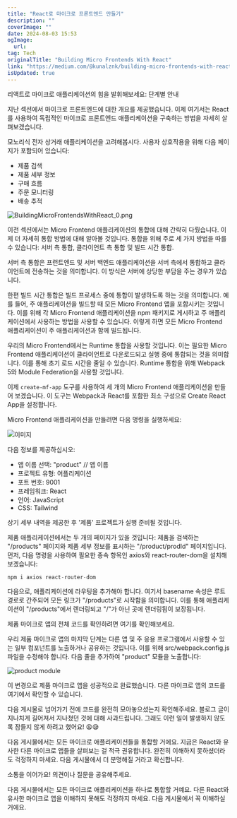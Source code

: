 ```yaml
---
title: "React로 마이크로 프론트엔드 만들기"
description: ""
coverImage: ""
date: 2024-08-03 15:53
ogImage:
  url:
tag: Tech
originalTitle: "Building Micro Frontends With React"
link: "https://medium.com/@kunalznk/building-micro-frontends-with-react-7f5a21a99825"
isUpdated: true
---
```


리액트로 마이크로 애플리케이션의 힘을 발휘해보세요: 단계별 안내

지난 섹션에서 마이크로 프론트엔드에 대한 개요를 제공했습니다. 이제 여기서는 React를 사용하여 독립적인 마이크로 프론트엔드 애플리케이션을 구축하는 방법을 자세히 살펴보겠습니다.

모노리식 전자 상거래 애플리케이션을 고려해봅시다. 사용자 상호작용을 위해 다음 페이지가 포함되어 있습니다:

- 제품 검색
- 제품 세부 정보
- 구매 흐름
- 주문 모니터링
- 배송 추적

![BuildingMicroFrontendsWithReact_0.png](/assets/img/BuildingMicroFrontendsWithReact_0.png)

<!-- seedividend - 사각형 -->

<ins class="adsbygoogle"
     style="display:block"
     data-ad-client="ca-pub-4877378276818686"
     data-ad-slot="1898504329"
     data-ad-format="auto"
     data-full-width-responsive="true"></ins>

<script>
     (adsbygoogle = window.adsbygoogle || []).push({});
</script>

이전 섹션에서는 Micro Frontend 애플리케이션의 통합에 대해 간략히 다뤘습니다. 이제 더 자세히 통합 방법에 대해 알아볼 것입니다. 통합을 위해 주로 세 가지 방법을 따를 수 있습니다: 서버 측 통합, 클라이언트 측 통합 및 빌드 시간 통합.

서버 측 통합은 프런트엔드 및 서버 백엔드 애플리케이션을 서버 측에서 통합하고 클라이언트에 전송하는 것을 의미합니다. 이 방식은 서버에 상당한 부담을 주는 경우가 있습니다.

한편 빌드 시간 통합은 빌드 프로세스 중에 통합이 발생하도록 하는 것을 의미합니다. 예를 들어, 주 애플리케이션을 빌드할 때 모든 Micro Frontend 앱을 포함시키는 것입니다. 이를 위해 각 Micro Frontend 애플리케이션을 npm 패키지로 게시하고 주 애플리케이션에서 사용하는 방법을 사용할 수 있습니다. 이렇게 하면 모든 Micro Frontend 애플리케이션이 주 애플리케이션과 함께 빌드됩니다.

우리의 Micro Frontend에서는 Runtime 통합을 사용할 것입니다. 이는 필요한 Micro Frontend 애플리케이션이 클라이언트로 다운로드되고 실행 중에 통합되는 것을 의미합니다. 이를 통해 초기 로드 시간을 줄일 수 있습니다. Runtime 통합을 위해 Webpack 5와 Module Federation을 사용할 것입니다.

<!-- seedividend - 사각형 -->

<ins class="adsbygoogle"
     style="display:block"
     data-ad-client="ca-pub-4877378276818686"
     data-ad-slot="1898504329"
     data-ad-format="auto"
     data-full-width-responsive="true"></ins>

<script>
     (adsbygoogle = window.adsbygoogle || []).push({});
</script>

이제 `create-mf-app` 도구를 사용하여 세 개의 Micro Frontend 애플리케이션을 만들어 보겠습니다. 이 도구는 Webpack과 React를 포함한 최소 구성으로 Create React App을 설정합니다.

Micro Frontend 애플리케이션을 만들려면 다음 명령을 실행하세요:

![이미지](/assets/img/BuildingMicroFrontendsWithReact_1.png)

다음 정보를 제공하십시오:

- 앱 이름 선택: "product" // 앱 이름
- 프로젝트 유형: 어플리케이션
- 포트 번호: 9001
- 프레임워크: React
- 언어: JavaScript
- CSS: Tailwind

<!-- seedividend - 사각형 -->

<ins class="adsbygoogle"
     style="display:block"
     data-ad-client="ca-pub-4877378276818686"
     data-ad-slot="1898504329"
     data-ad-format="auto"
     data-full-width-responsive="true"></ins>

<script>
     (adsbygoogle = window.adsbygoogle || []).push({});
</script>

상기 세부 내역을 제공한 후 '제품' 프로젝트가 실행 준비될 것입니다.

제품 애플리케이션에서는 두 개의 페이지가 있을 것입니다: 제품을 검색하는 "/products" 페이지와 제품 세부 정보를 표시하는 "/product/prodId" 페이지입니다. 먼저, 다음 명령을 사용하여 필요한 종속 항목인 axios와 react-router-dom을 설치해 보겠습니다:

```js
npm i axios react-router-dom
```

다음으로, 애플리케이션에 라우팅을 추가해야 합니다. 여기서 basename 속성은 루트 경로로 간주되어 모든 링크가 "/products"로 시작함을 의미합니다. 이를 통해 애플리케이션이 "/products"에서 렌더링되고 "/"가 아닌 곳에 렌더링됨이 보장됩니다.

<!-- seedividend - 사각형 -->

<ins class="adsbygoogle"
     style="display:block"
     data-ad-client="ca-pub-4877378276818686"
     data-ad-slot="1898504329"
     data-ad-format="auto"
     data-full-width-responsive="true"></ins>

<script>
     (adsbygoogle = window.adsbygoogle || []).push({});
</script>

제품 마이크로 앱의 전체 코드를 확인하려면 여기를 확인해보세요.

우리 제품 마이크로 앱의 마지막 단계는 다른 앱 및 주 응용 프로그램에서 사용할 수 있는 일부 컴포넌트를 노출하거나 공유하는 것입니다. 이를 위해 src/webpack.config.js 파일을 수정해야 합니다. 다음 줄을 추가하여 "product" 모듈을 노출합니다:

![product module](/assets/img/BuildingMicroFrontendsWithReact_2.png)

이 변경으로 제품 마이크로 앱을 성공적으로 완료했습니다. 다른 마이크로 앱의 코드를 여기에서 확인할 수 있습니다.

<!-- seedividend - 사각형 -->

<ins class="adsbygoogle"
     style="display:block"
     data-ad-client="ca-pub-4877378276818686"
     data-ad-slot="1898504329"
     data-ad-format="auto"
     data-full-width-responsive="true"></ins>

<script>
     (adsbygoogle = window.adsbygoogle || []).push({});
</script>

다음 게시물로 넘어가기 전에 코드를 완전히 모아놓으셨는지 확인해주세요. 블로그 글이 지나치게 길어져서 지나쳤던 것에 대해 사과드립니다. 그래도 이런 일이 발생하지 않도록 잠들지 않게 하려고 했어요! 😫😪

다음 게시물에서는 모든 마이크로 애플리케이션들을 통합할 거에요. 지금은 React와 유사한 다른 마이크로 앱들을 살펴보는 걸 적극 권유합니다. 완전히 이해하지 못하셨더라도 걱정하지 마세요. 다음 게시물에서 더 분명해질 거라고 확신합니다.

소통을 이어가요! 의견이나 질문을 공유해주세요.

다음 게시물에서는 모든 마이크로 애플리케이션을 하나로 통합할 거예요. 다른 React와 유사한 마이크로 앱을 이해하지 못해도 걱정하지 마세요. 다음 게시물에서 꼭 이해하실 거에요.

